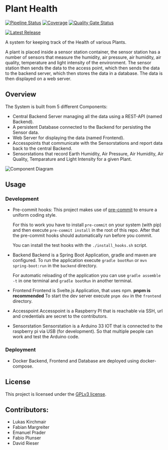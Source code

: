 # Plant Health

[![Pipeline Status](https://git.uibk.ac.at/informatik/qe/swess23/group1/g1t1/badges/main/pipeline.svg)](https://git.uibk.ac.at/informatik/qe/swess23/group1/g1t1/-/commits/main)
[![Coverage](https://qe-sonarqube.uibk.ac.at/api/project_badges/measure?project=SWESS23_G1T1&metric=coverage&token=sqb_e89c28cb541c824fa55ab0dd3a5581255c4a05a4)](https://qe-sonarqube.uibk.ac.at/dashboard?id=SWESS23_G1T1)
[![Quality Gate Status](https://qe-sonarqube.uibk.ac.at/api/project_badges/measure?project=SWESS23_G1T1&metric=alert_status&token=sqb_e89c28cb541c824fa55ab0dd3a5581255c4a05a4)](https://qe-sonarqube.uibk.ac.at/dashboard?id=SWESS23_G1T1)

[![Latest Release](https://git.uibk.ac.at/informatik/qe/swess23/group1/g1t1/-/badges/release.svg)](https://git.uibk.ac.at/informatik/qe/swess23/group1/g1t1/-/releases)

A system for keeping track of the Health of various Plants.


A plant is placed inside a sensor station container, the sensor station has a number of sensors that measure the humidity, air pressure, air humidity, air quality, temperature and light intensity of the environment.
The sensor station then sends the data to the access point, which then sends the data to the backend server, which then stores the data in a database.
The data is then displayed on a web server.

## Overview

The System is built from 5 different Components:

- Central Backend Server managing all the data using a REST-API (named Backend).
- A persistent Database connected to the Backend for persisting the Sensor data.
- Web Server for displaying the data (named Frontend).
- Accesspoints that communicate with the Sensorstations and report data back to the central Backend.
- Sensorstations that record Earth Humidity, Air Pressure, Air Humidity, Air Quality, Temparature and Light Intensity for a given Plant.

![Component Diagram](https://git.uibk.ac.at/informatik/qe/swess23/group1/g1t1/-/raw/media/Diagrams/component-diagram.drawio.png)

## Usage


### Development
- Pre-commit hooks:
    This project makes use of [pre-commit](https://pre-commit.com) to ensure a uniform coding style.

    For this to work you have to install `pre-commit` on your system (with pip) and then execute `pre-commit install` in the root of this repo. After that the pre-commit hooks should automatically run before you commit.
    
    You can install the test hooks with the `./install_hooks.sh` script.



- Backend 
    Backend is a Spring Boot Application, gradle and maven are configured. 
    To run the application execute `gradle bootRun` or `mvn spring-boot:run` in the `backend` directory.

    For automatic reloading of the application you can use `gradle assemble -t` in one terminal and `gradle bootRun` in another terminal.

- Frontend 
    Frontend is Svelte.js Application, that uses npm. **pnpm is recommended**
    To start the dev server execute `pnpm dev` in the `frontend` directory.

- Accesspoint
    Accesspoint is a Raspberry PI that is reachable via SSH, url and credentials are secret to the contributors. 
- Sensorstation
    Sensorstation is a Arduino 33 IOT that is connected to the raspberry pi via USB (for development). 
    So that multiple people can work and test the Arduino code. 

### Deployment 
- Docker
    Backend, Frontend and Database are deployed using docker-compose.
    
## License

This project is licensed under the [GPLv3 license].

[GPLv3 License]: https://git.uibk.ac.at/informatik/qe/swess23/group1/g1t1/-/blob/main/LICENSE

## Contributors:
- Lukas Kirchmair
- Fabian Margreiter
- Emanuel Prader
- Fabio Plunser 
- David Rieser
